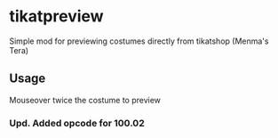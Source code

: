 # tikatpreview
Simple mod for previewing costumes directly from tikatshop (Menma's Tera)
## Usage
Mouseover twice the costume to preview
### Upd. Added opcode for 100.02

